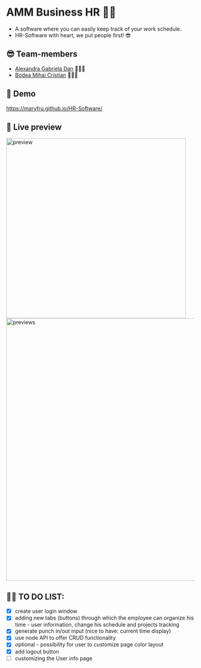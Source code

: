 # AMM Business HR 💪🏻

- A software where you can easily keep track of your work schedule.
- HR-Software with heart, we put people first! 😎

## 😎 Team-members

- [Alexandra Gabriela Dan](https://github.com/alehttd) 👩🏼‍💻
- [Bodea Mihai Cristian](https://github.com/Michael-ZE) 👨🏻‍💻

## 👀 Demo

https://maryfru.github.io/HR-Software/

## 📸 Live preview

<img width="480" alt="preview" src="https://github.com/maryfru/HR-Software/assets/127441132/0980f8f1-f9c5-4ff2-8696-197d3da4125c">

<img width="700" alt="previews" src="https://github.com/maryfru/HR-Software/assets/127441132/19d96275-7c33-4807-9f31-dbe66ccbfcf7">

## ✍🏻 TO DO LIST:

- [x] create user login window
- [x] adding new tabs (buttons) through which the employee can organize his time - user information, change his schedule and projects tracking
- [x] generate punch in/out input (nice to have: current time display)
- [x] use node API to offer CRUD functionality
- [x] optional - possibility for user to customize page color layout
- [x] add logout button
- [ ] customizing the User info page
